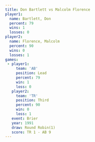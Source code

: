 ```yaml
---
title: Don Bartlett vs Malcolm Florence
player1:                 
  name: Bartlett, Don    
  percent: 79            
  wins: 1                
  losses: 0              
player2:                 
  name: Florence, Malcolm
  percent: 90            
  wins: 0                
  losses: 1              
games:
 - player1:        
     team: 'AB'    
     position: Lead
     percent: 79   
     win: 1        
     loss: 0       
   player2:         
     team: 'TR'     
     position: Third
     percent: 90    
     win: 0         
     loss: 1        
   event: Brier        
   year: 1991          
   draw: Round Robin(1)
   score: TR 1 - AB 9  
---
```

